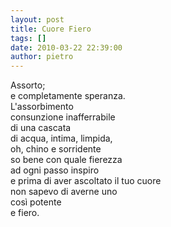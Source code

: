 ```yaml
---
layout: post
title: Cuore Fiero
tags: []
date: 2010-03-22 22:39:00
author: pietro
---
```

Assorto;<br/>e completamente speranza.<br/>L'assorbimento<br/>consunzione inafferrabile<br/>di una cascata<br/>di acqua, intima, limpida,<br/>oh, chino e sorridente<br/>so bene con quale fierezza<br/>ad ogni passo inspiro<br/>e prima di aver ascoltato il tuo cuore<br/>non sapevo di averne uno<br/>così potente<br/>e fiero.
